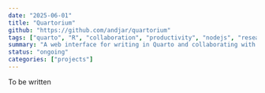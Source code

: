 ```yaml
---
date: "2025-06-01"
title: "Quartorium"
github: "https://github.com/andjar/quartorium"
tags: ["quarto", "R", "collaboration", "productivity", "nodejs", "research", "software"]
summary: "A web interface for writing in Quarto and collaborating with non-technical users."
status: "ongoing"
categories: ["projects"]
---
```


To be written